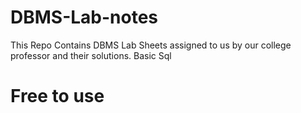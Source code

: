 # DBMS-Lab-notes

This Repo Contains DBMS Lab Sheets assigned to us by our college professor and their solutions.
Basic Sql
# Free to use

